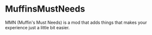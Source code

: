 # MuffinsMustNeeds
MMN (Muffin's Must Needs) is a mod that adds things that makes your experience just a little bit easier.
